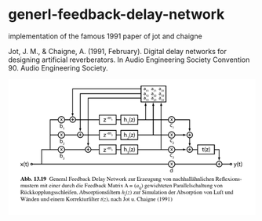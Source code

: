 # generl-feedback-delay-network

implementation of the famous 1991 paper of
jot and chaigne


Jot, J. M., & Chaigne, A. (1991, February).
Digital delay networks for designing artificial reverberators.
In Audio Engineering Society Convention 90.
Audio Engineering Society.

![alt text](/gfdn.png)
